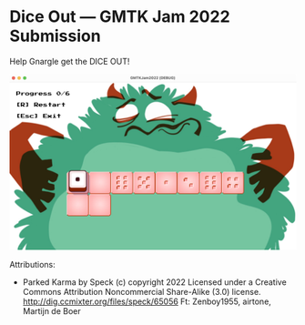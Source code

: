 # Dice Out — GMTK Jam 2022 Submission

Help Gnargle get the DICE OUT!

![](Screenshots/screenshot.png)

Attributions:

- Parked Karma by Speck (c) copyright 2022 Licensed under a Creative Commons Attribution Noncommercial Share-Alike  (3.0) license. http://dig.ccmixter.org/files/speck/65056 Ft: Zenboy1955, airtone, Martijn de Boer